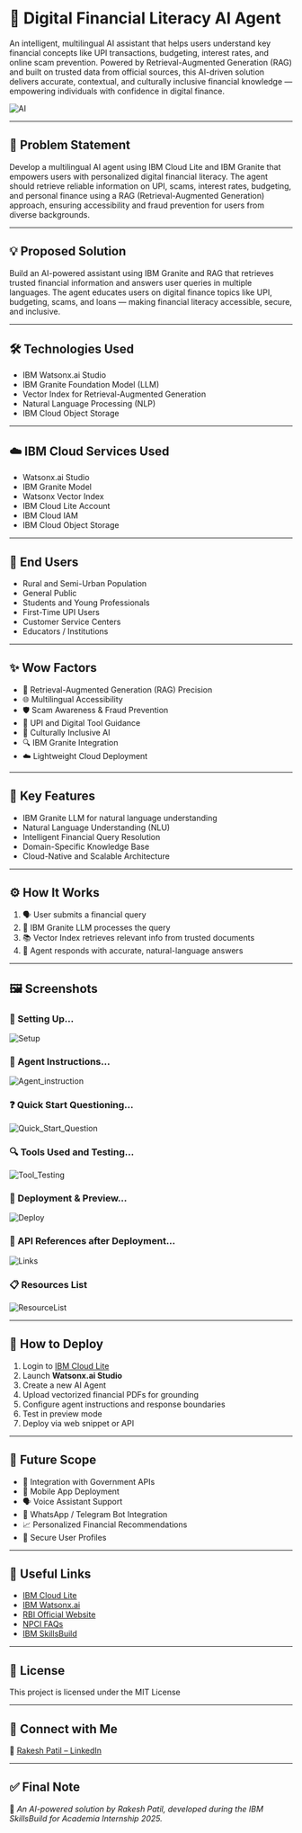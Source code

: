 # 💸 Digital Financial Literacy AI Agent

An intelligent, multilingual AI assistant that helps users understand key financial concepts like UPI transactions, budgeting, interest rates, and online scam prevention. Powered by Retrieval-Augmented Generation (RAG) and built on trusted data from official sources, this AI-driven solution delivers accurate, contextual, and culturally inclusive financial knowledge — empowering individuals with confidence in digital finance.

![AI](https://github.com/user-attachments/assets/745039ed-6e6e-493f-b3a3-eb34cfba9f21)


---

## 📌 Problem Statement

Develop a multilingual AI agent using IBM Cloud Lite and IBM Granite that empowers users with personalized digital financial literacy. The agent should retrieve reliable information on UPI, scams, interest rates, budgeting, and personal finance using a RAG (Retrieval-Augmented Generation) approach, ensuring accessibility and fraud prevention for users from diverse backgrounds.

---

## 💡 Proposed Solution

Build an AI-powered assistant using IBM Granite and RAG that retrieves trusted financial information and answers user queries in multiple languages. The agent educates users on digital finance topics like UPI, budgeting, scams, and loans — making financial literacy accessible, secure, and inclusive.

---

## 🛠️ Technologies Used

- IBM Watsonx.ai Studio  
- IBM Granite Foundation Model (LLM)  
- Vector Index for Retrieval-Augmented Generation  
- Natural Language Processing (NLP)  
- IBM Cloud Object Storage  

---

## ☁️ IBM Cloud Services Used

- Watsonx.ai Studio  
- IBM Granite Model  
- Watsonx Vector Index  
- IBM Cloud Lite Account  
- IBM Cloud IAM  
- IBM Cloud Object Storage  

---

## 🎯 End Users

- Rural and Semi-Urban Population  
- General Public  
- Students and Young Professionals  
- First-Time UPI Users  
- Customer Service Centers  
- Educators / Institutions  

---

## ✨ Wow Factors

- 🧠 Retrieval-Augmented Generation (RAG) Precision  
- 🌐 Multilingual Accessibility  
- 🛡️ Scam Awareness & Fraud Prevention  
- 💸 UPI and Digital Tool Guidance  
- 🤝 Culturally Inclusive AI  
- 🔍 IBM Granite Integration  
- ☁️ Lightweight Cloud Deployment  

---

## 🔑 Key Features

- IBM Granite LLM for natural language understanding  
- Natural Language Understanding (NLU)  
- Intelligent Financial Query Resolution  
- Domain-Specific Knowledge Base  
- Cloud-Native and Scalable Architecture  

---

## ⚙️ How It Works

1. 🗣️ User submits a financial query  
2. 🧠 IBM Granite LLM processes the query  
3. 📚 Vector Index retrieves relevant info from trusted documents  
4. 🤖 Agent responds with accurate, natural-language answers  

---

## 🖼️ Screenshots

### 🔧 Setting Up...
![Setup](https://github.com/user-attachments/assets/b16040a9-f3be-4c5c-829d-43a04512ad42)

### 🧾 Agent Instructions...
![Agent_instruction](https://github.com/user-attachments/assets/55946580-a738-45e7-8d73-4e20a28a940a)

### ❓ Quick Start Questioning...
![Quick_Start_Question](https://github.com/user-attachments/assets/7001807a-94cd-41f3-b7b4-657f5f317d42)

### 🔍 Tools Used and Testing...
![Tool_Testing](https://github.com/user-attachments/assets/70046be2-9583-4ec8-941e-88a9ce715a2f)

### 🚀 Deployment & Preview...
![Deploy](https://github.com/user-attachments/assets/382919e8-e108-4f95-ab7f-cb07f73e74ef)

### 🔗 API References after Deployment...
![Links](https://github.com/user-attachments/assets/f5e0f1d1-a181-401d-a5c1-3b8f41f02e44)

### 📋 Resources List
![ResourceList](https://github.com/user-attachments/assets/be081683-68c4-4256-96db-aca68bb29976)

---

## 🚀 How to Deploy

1. Login to [IBM Cloud Lite](https://cloud.ibm.com)  
2. Launch **Watsonx.ai Studio**  
3. Create a new AI Agent  
4. Upload vectorized financial PDFs for grounding  
5. Configure agent instructions and response boundaries  
6. Test in preview mode  
7. Deploy via web snippet or API  

---

## 🔮 Future Scope

- 🔗 Integration with Government APIs  
- 📱 Mobile App Deployment  
- 🗣️ Voice Assistant Support  
- 💬 WhatsApp / Telegram Bot Integration  
- 📈 Personalized Financial Recommendations  
- 🔐 Secure User Profiles  

---

## 🔗 Useful Links

- [IBM Cloud Lite](https://cloud.ibm.com)  
- [IBM Watsonx.ai](https://www.ibm.com/products/watsonx-ai)  
- [RBI Official Website](https://www.rbi.org.in)  
- [NPCI FAQs](https://www.npci.org.in/what-we-do/upi/faq)  
- [IBM SkillsBuild](https://skillsbuild.org/)  

---

## 📄 License

This project is licensed under the MIT License


---

## 👤 Connect with Me

🔗 [Rakesh Patil – LinkedIn](https://www.linkedin.com/in/rakesh-patil-605788294/)

---

## ✅ Final Note

🚀 *An AI-powered solution by Rakesh Patil, developed during the IBM SkillsBuild for Academia Internship 2025.*
